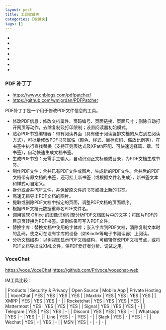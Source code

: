 ```yaml
---
layout: post
title: 工具收藏夹
categories: [收藏夹]
tags: []
---
```





* []()
* []()
* []()
* []()
* []()
* []()
* []()



### PDF 补丁丁

* <https://www.cnblogs.com/pdfpatcher/>
* <https://github.com/wmjordan/PDFPatcher>

PDF补丁丁是一个用于修改PDF文件信息的工具。

* 修改PDF信息：修改文档属性、页码编号、页面链接、页面尺寸；删除自动打开网页等动作，去除复制及打印限制；设置阅读器初始模式。
* 贴心PDF书签编辑器：带有阅读界面（具有便于阅读竖排文档的从右到左阅读方式），可批量修改PDF书签属性（颜色、样式、目标页码、缩放比例等），在书签中执行查找替换（支持正则表达式及XPath匹配、可快速选择篇、章、节书签），自动快速生成文档书签。
* 生成PDF书签：无需手工输入，自动识别正文标题或目录，为PDF文档生成书签。
* 制作PDF文件：合并已有PDF文件或图片，生成新的PDF文件。合并后的PDF文档带有原文档的书签，还可挂上新书签（或根据文件名生成），新书签文本和样式可自定义。
* 拆分或合并PDF文件，并保留原文件的书签或挂上新的书签。
* 高速无损导出PDF文档的图片。
* 提取或删除PDF文档中指定的页面，调整PDF文档的页面顺序。
* 根据PDF文档元数据重命名PDF文件名。
* 调用微软 Office 的图像识别引擎分析PDF文档图片中的文字；将图片PDF的目录页转换为PDF书签。识别结果可写入PDF文件。
* 替换字库：替换文档中使用的字体库；嵌入字库到PDF文档，消除复制文本时的乱码，使之可在没有字库的设备（如Kindle等电子书阅读器）上阅读。
* 分析文档结构：以树视图显示PDF文档结构，可编辑修改PDF文档节点，或将PDF文档导出成XML文件，供PDF爱好者分析、调试之用。


### VoceChat

https://voce.VoceChat
https://github.com/Privoce/vocechat-web

IM工具比较：

| Products | Security & Privacy | Open Source | Mobile App | Private Hosting |
| VoceChat | YES | YES | YES | YES |
| Maxtrix  | YES | YES | YES | YES |
| XMPP     | YES | YES | YES | - |
| Rocketchat | YES | YES | YES | YES |
| Mattermost | YES | YES | YES | YES |
| Signal   | YES | YES | YES | - |
| Telegram | YES | YES | YES | - |
| Discord  | YES | YES | YES | - |
| Whatsapp | YES | - | YES | - |
| Line     | YES | - | YES | - |
| Slack    | YES | - | YES | - |
| Wechat   | YES | - | YES | - |
| MSN      | YES | - | - | - |










































































